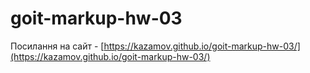 # goit-markup-hw-03

Посилання на сайт - [https://kazamov.github.io/goit-markup-hw-03/](https://kazamov.github.io/goit-markup-hw-03/)
